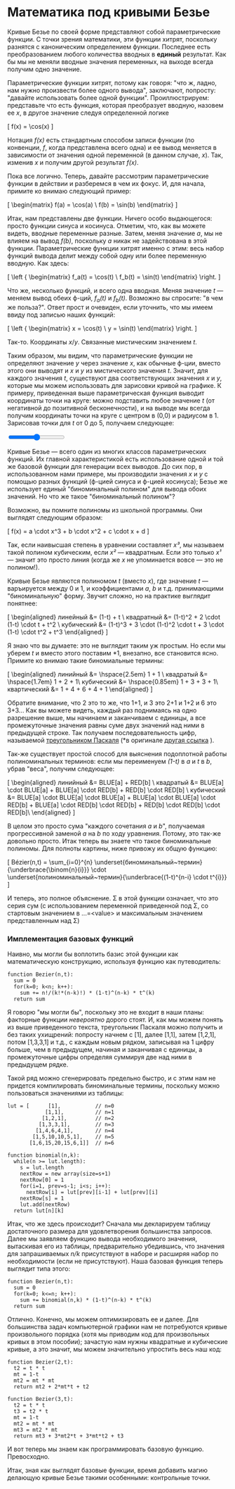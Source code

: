 # Математика под кривыми Безье

Кривые Безье по своей форме представляют собой параметрические функции. С точки зрения математики, эти функции хитрят, поскольку разнятся с каноническим определением функции. Последнее есть преобразованием любого количества вводных в <strong>единый</strong> результат. Как бы мы не меняли вводные значения переменных, на выходе всегда получим одно значение.

Параметрические функции хитрят, потому как говоря: "что ж, ладно, нам нужно произвести более одного вывода", заключают, попросту: "давайте использовать более одной функции". Проиллюстрируем: представьте что есть функция, которая преобразует вводную, назовем ее <i>x</i>, в другое значение следуя определенной логике

\[
  f(x) = \cos(x)
\]

Нотация <i>f(x)</i> есть стандартным способом записи функции (по конвенции, <i>f</i>, когда представлена всего одна) и ее вывод меняется в зависимости от значения одной переменной (в данном случае, <i>x</i>). Так, изменив <i>x</i> и получим другой результат <i>f(x)</i>.

Пока все логично. Теперь, давайте рассмотрим параметрические функции в действии и разберемся в чем их фокус. И, для начала, примите ко внимаю следующий пример:

\[
\begin{matrix}
  f(a) = \cos(a) \\
  f(b) = \sin(b)
\end{matrix}
\]

Итак, нам представлены две функции. Ничего особо выдающегося: просто функции синуса и косинуса. Отметим, что, как вы можете видеть, вводные переменные разные. Затем, меняя значение <i>a</i>, мы не влияем на вывод <i>f(b)</i>, поскольку <i>a</i> никак не задействована в этой функции. Параметрические функции хитрят именно с этим: весь набор функций вывода делит между собой одну или более переменную вводную. Как здесь:    

\[
\left \{ \begin{matrix}
  f_a(t) = \cos(t) \\
  f_b(t) = \sin(t)
\end{matrix} \right.
\]

Что же, несколько функций, и всего одна вводная. Меняя значение <i>t</i> — меняем вывод обеих ф-ций, <i>f<sub>a</sub>(t)</i> и <i>f<sub>b</sub>(t)</i>. Возможно вы спросите: "в чем же польза?". Ответ прост и очевиден, если уточнить, что мы имеем ввиду под записью наших функций: 

\[
\left \{ \begin{matrix}
  x = \cos(t) \\
  y = \sin(t)
\end{matrix} \right.
\]

Так-то. Координаты <i>x</i>/<i>y</i>. Связанные мистическим значением <i>t</i>.

Таким образом, мы видим, что параметрические функции не определяют значение <i>y</i> через значение <i>x</i>, как обычные ф-ции, вместо этого они выводят и <i>x</i> и <i>y</i> из мистического значения <i>t</i>. Значит, для каждого значения <i>t</i>, существуют два соответствующих значения <i>x</i> и <i>y</i>, которые мы можем использовать для зарисовки кривой на графике. К примеру, приведенная выше параметрическая функция выводит координаты точки на круге: можно подставить любое значение <i>t</i> (от негативной до позитивной бесконечности), и на выводе мы всегда получим координаты точки на круге с центром в (0,0) и радиусом в 1. Зарисовав точки для <i>t</i> от 0 до 5, получаем следующее:

<graphics-element title="A (partial) circle: x=sin(t), y=cos(t)" src="./circle.js">
  <input type="range" min="0" max="10" step="0.1" value="5" class="slide-control">
</graphics-element>

Кривые Безье — всего один из многих классов параметрических функций. Их главной характеристикой есть использование одной и той же базовой функции для генерации всех выводов. До сих пор, в использованном нами примере, мы производили значения <i>x</i> и <i>y</i> с помощью разных функций (ф-цией синуса и ф-цией косинуса); Безье же использует единый "биноминальный полином" для вывода обоих значений. Но что же такое "биноминальный полином"? 

Возможно, вы помните полиномы из школьной программы. Они выглядят следующим образом:

\[
  f(x) = a \cdot x^3 + b \cdot x^2 + c \cdot x + d
\]

Так, если наивысшая степень в уравнении составляет <i>x³</i>, мы называем такой полином кубическим, если <i>x²</i> — квадратным. Если это только <i>x¹</i> — значит это просто линия (когда же <i>x</i> не упоминается вовсе — это не полином!).

Кривые Безье являются полиномом <i>t</i> (вместо <i>x</i>), где значение <i>t</i> — варъируется между 0 и 1, и коэффициентами <i>a</i>, <i>b</i> и т.д. принимающими "биноминальную" форму. Звучит сложно, но на практике выглядит понятнее:

\[
\begin{aligned}
  линейный &= (1-t) + t \\
  квадратный &= (1-t)^2 + 2 \cdot (1-t) \cdot t + t^2 \\
  кубический &= (1-t)^3 + 3 \cdot (1-t)^2 \cdot t + 3 \cdot (1-t) \cdot t^2 + t^3
\end{aligned}
\]

Я знаю что вы думаете: это не выглядит таким уж простым. Но если мы уберем <i>t</i> и вместо этого поставим *1, внезапно, все становится ясно. Примите ко внимаю такие биномиальные термины:

\[
\begin{aligned}
  линийный &= \hspace{2.5em} 1 + 1 \\
  квадратый &= \hspace{1.7em} 1 + 2 + 1\\
  кубический &= \hspace{0.85em} 1 + 3 + 3 + 1\\
  квартический &= 1 + 4 + 6 + 4 + 1
\end{aligned}
\]

Обратите внимание, что 2 это то же, что 1+1, и 3 это 2+1 и 1+2 и 6 это 3+3... Как вы можете видеть, каждый раз поднимаясь на одно разрешение выше, мы начинаем и заканчиваем с единицы, а все промежуточные значения равны суме двух значений над ними в предыдущей строке. Так получаем последовательность цифр, называемой [треугольником Паскаля](https://ru.wikipedia.org/wiki/%D0%A2%D1%80%D0%B5%D1%83%D0%B3%D0%BE%D0%BB%D1%8C%D0%BD%D0%B8%D0%BA_%D0%9F%D0%B0%D1%81%D0%BA%D0%B0%D0%BB%D1%8F) (*в оригинале [другая ссылка](https://en.wikipedia.org/wiki/Pascal%27s_triangle) ).

Так-же существует простой способ для выяснения подоплотной работы полиноминальных терминов: если мы переименуем <i>(1-t)</i> в <i>a</i> и <i>t</i> в <i>b</i>, убрав "веса", получим следующее:

\[
\begin{aligned}
  линийный &= BLUE[a] + RED[b] \\
  квадратый &= BLUE[a] \cdot BLUE[a] + BLUE[a] \cdot RED[b] + RED[b] \cdot RED[b] \\
  кубический &= BLUE[a] \cdot BLUE[a] \cdot BLUE[a] + BLUE[a] \cdot BLUE[a] \cdot RED[b] + BLUE[a] \cdot RED[b] \cdot RED[b] + RED[b] \cdot RED[b] \cdot RED[b]\\
\end{aligned}
\]

В целом это просто сума "каждого сочетания <i>a</i> и <i>b</i>", получаемая прогрессивной заменой <i>a</i> на <i>b</i> по ходу уравнения. Потому, это так-же довольно просто. Итак теперь вы знаете что такое биноминальные полиномы. Для полноты картины, ниже привожу их общую функцию:

\[
  Bézier(n,t) = \sum_{i=0}^{n}
                \underset{биноминальный~термин}{\underbrace{\binom{n}{i}}}
                \cdot\
                \underset{полиноминальный~термин}{\underbrace{(1-t)^{n-i} \cdot t^{i}}}
\]

И теперь, это полное объяснение. Σ в этой функции означает, что это серия сум (с использованием переменной приведенной под Σ, со стартовым значением в ...=&lt;value&gt; и максимальным значением представленным над Σ)

<div class="howtocode">

### Имплементация базовых функций

Наивно, мы могли бы воплотить базис этой функции как математическую конструкцию, используя функцию как путеводитель:

```
function Bezier(n,t):
  sum = 0
  for(k=0; k<n; k++):
    sum += n!/(k!*(n-k)!) * (1-t)^(n-k) * t^(k)
  return sum
```

Я говорю "мы могли бы", поскольку это не входит в наши планы: факторные функции *невероятно* дорого стоят. И, как мы можем понять из выше приведенного текста, треугольник Паскаля можно получить и без таких ухищрений: попросту начнем с [1], далее [1,1], затем [1,2,1], потом [1,3,3,1] и т.д., с каждым новым рядком, записывая на 1 цифру больше, чем в предыдущем, начиная и заканчивая с единицы, а промежуточные цифры определяя суммируя две над ними в предыдущем рядке.

Такой ряд можно сгенерировать предельно быстро, и с этим нам не придется компилировать биноминальные термины, поскольку можно пользоваться значениями из таблицы:

```
lut = [      [1],           // n=0
            [1,1],          // n=1
           [1,2,1],         // n=2
          [1,3,3,1],        // n=3
         [1,4,6,4,1],       // n=4
        [1,5,10,10,5,1],    // n=5
       [1,6,15,20,15,6,1]]  // n=6

function binomial(n,k):
  while(n >= lut.length):
    s = lut.length
    nextRow = new array(size=s+1)
    nextRow[0] = 1
    for(i=1, prev=s-1; i<s; i++):
      nextRow[i] = lut[prev][i-1] + lut[prev][i]
    nextRow[s] = 1
    lut.add(nextRow)
  return lut[n][k]
```

Итак, что же здесь происходит? Сначала мы декларируем таблицу достаточного размера для удовлетворения большинства запросов. Далее мы заявляем функцию вывода необходимого значения, вытаскивая его из таблицы, предварительно убедившись, что значения для запрашиваемых <i>n/k</i> присутствуют в наборе и расширяя набор по необходимости (если не присутствуют). Наша базовая функция теперь выглядит типа этого: 


```
function Bezier(n,t):
  sum = 0
  for(k=0; k<=n; k++):
    sum += binomial(n,k) * (1-t)^(n-k) * t^(k)
  return sum
``` 

Отлично. Конечно, мы можем оптимизировать ее и далее. Для большинства задач компьютерной графики нам не потребуются кривые произвольного порядка (хотя мы приводим код для произвольных кривых в этом пособии); зачастую нам нужны квадратные и кубические кривые, а это значит, мы можем значительно упростить весь наш код:


```
function Bezier(2,t):
  t2 = t * t
  mt = 1-t
  mt2 = mt * mt
  return mt2 + 2*mt*t + t2

function Bezier(3,t):
  t2 = t * t
  t3 = t2 * t
  mt = 1-t
  mt2 = mt * mt
  mt3 = mt2 * mt
  return mt3 + 3*mt2*t + 3*mt*t2 + t3
```

И вот теперь мы знаем как программировать базовую функцию. Превосходно.

</div>

Итак, зная как выглядят базовые функции, время добавить магию делающую кривые Безье такими особенными: контрольные точки.